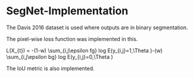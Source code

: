 # SegNet-Implementation
The Davis 2016 dataset is used where outputs are in binary segmentation. 

The pixel-wise loss function was implemented in this. 

L(X_{t}) = -(1-w) \sum_{i,j\epsilon fg} log E(y_{i,j}=1,\Theta )-(w) \sum_{i,j\epsilon bg} log E(y_{i,j}=0,\Theta )

The IoU metric is also implemented.

